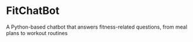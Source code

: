 # FitChatBot
A Python-based chatbot that answers fitness-related questions, from meal plans to workout routines

